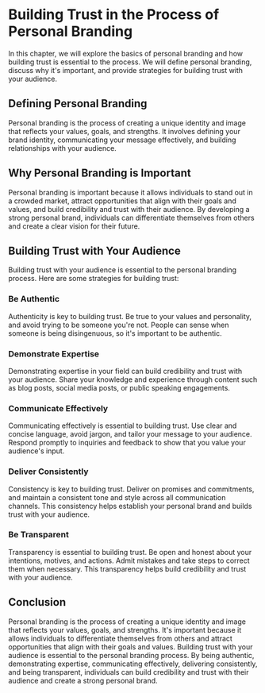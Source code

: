 Building Trust in the Process of Personal Branding
============================================================================================================

In this chapter, we will explore the basics of personal branding and how building trust is essential to the process. We will define personal branding, discuss why it's important, and provide strategies for building trust with your audience.

Defining Personal Branding
--------------------------

Personal branding is the process of creating a unique identity and image that reflects your values, goals, and strengths. It involves defining your brand identity, communicating your message effectively, and building relationships with your audience.

Why Personal Branding is Important
----------------------------------

Personal branding is important because it allows individuals to stand out in a crowded market, attract opportunities that align with their goals and values, and build credibility and trust with their audience. By developing a strong personal brand, individuals can differentiate themselves from others and create a clear vision for their future.

Building Trust with Your Audience
---------------------------------

Building trust with your audience is essential to the personal branding process. Here are some strategies for building trust:

### Be Authentic

Authenticity is key to building trust. Be true to your values and personality, and avoid trying to be someone you're not. People can sense when someone is being disingenuous, so it's important to be authentic.

### Demonstrate Expertise

Demonstrating expertise in your field can build credibility and trust with your audience. Share your knowledge and experience through content such as blog posts, social media posts, or public speaking engagements.

### Communicate Effectively

Communicating effectively is essential to building trust. Use clear and concise language, avoid jargon, and tailor your message to your audience. Respond promptly to inquiries and feedback to show that you value your audience's input.

### Deliver Consistently

Consistency is key to building trust. Deliver on promises and commitments, and maintain a consistent tone and style across all communication channels. This consistency helps establish your personal brand and builds trust with your audience.

### Be Transparent

Transparency is essential to building trust. Be open and honest about your intentions, motives, and actions. Admit mistakes and take steps to correct them when necessary. This transparency helps build credibility and trust with your audience.

Conclusion
----------

Personal branding is the process of creating a unique identity and image that reflects your values, goals, and strengths. It's important because it allows individuals to differentiate themselves from others and attract opportunities that align with their goals and values. Building trust with your audience is essential to the personal branding process. By being authentic, demonstrating expertise, communicating effectively, delivering consistently, and being transparent, individuals can build credibility and trust with their audience and create a strong personal brand.
